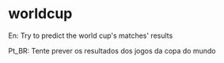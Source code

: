 # worldcup
En: Try to predict the world cup's matches' results

Pt_BR: Tente prever os resultados dos jogos da copa do mundo
